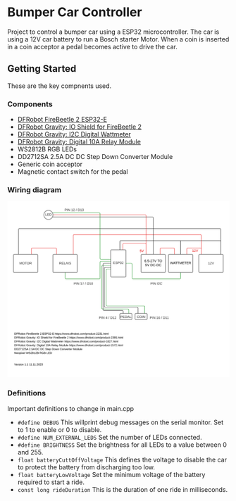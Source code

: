# Bumper Car Controller

Project to control a bumper car using a ESP32 microcontroller.
The car is using a 12V car battery to run a Bosch starter Motor.
When a coin is inserted in a coin acceptor a pedal becomes active to drive the car.


## Getting Started

These are the key compnents used.

### Components
 
- [DFRobot FireBeetle 2 ESP32-E](https://www.dfrobot.com/product-2231.html)
- [DFRobot Gravity: IO Shield for FireBeetle 2](https://www.dfrobot.com/product-2395.html)
- [DFRobot Gravity: I2C Digital Wattmeter](https://www.dfrobot.com/product-1827.html)
- [DFRobot Gravity: Digital 10A Relay Module](https://www.dfrobot.com/product-1572.html)
- WS2812B RGB LEDs
- DD2712SA 2.5A DC DC Step Down Converter Module
- Generic coin acceptor
- Magnetic contact switch for the pedal


### Wiring diagram

![Screenshot](BumperCarDiagram.png)


### Definitions

Important definitions to change in main.cpp

- `#define DEBUG` This willprint debug messages on the serial monitor. Set to 1 to enable or 0 to disable.
- `#define NUM_EXTERNAL_LEDS` Set the number of LEDs connected.
- `#define BRIGHTNESS` Set the brightness for all LEDs to a value between 0 and 255.
- `float batteryCuttOffVoltage` This defines the voltage to disable the car to protect the battery from discharging too low.
- `float batteryLowVoltage` Set the minimum voltage of the battery required to start a ride.
- `const long rideDuration` This is the duration of one ride in milliseconds.
